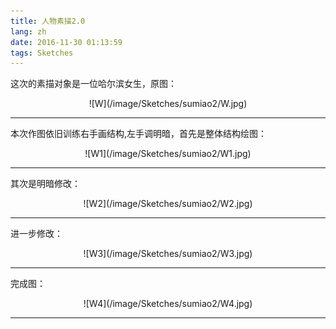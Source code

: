 ```yaml
---
title: 人物素描2.0
lang: zh
date: 2016-11-30 01:13:59
tags: Sketches
---
```


这次的素描对象是一位哈尔滨女生，原图：

<center>![W](/image/Sketches/sumiao2/W.jpg)</center>

----------------------------------------  

本次作图依旧训练右手画结构,左手调明暗，首先是整体结构绘图：

<center>![W1](/image/Sketches/sumiao2/W1.jpg)</center>

----------------------------------------  

其次是明暗修改：

<center>![W2](/image/Sketches/sumiao2/W2.jpg)</center>

----------------------------------------  

进一步修改：

<center>![W3](/image/Sketches/sumiao2/W3.jpg)</center>

----------------------------------------  

完成图：

<center>![W4](/image/Sketches/sumiao2/W4.jpg)</center>

----------------------------------------  